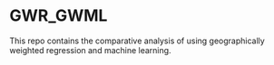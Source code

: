 # GWR_GWML
This repo contains the comparative analysis of using geographically weighted regression and machine learning.
